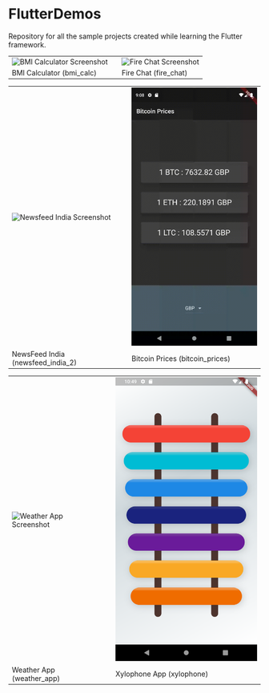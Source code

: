 # FlutterDemos
Repository for all the sample projects created while learning the Flutter framework.
<div>
<table>
<tr> 
	<td> <img src="https://raw.githubusercontent.com/shahrohan05/FlutterDemos/master/bmi_calc/lib/images/final_state.gif" width="300" title="BMI Calculator Screenshot"> </td>
	<td style="margin-right:15px;"> </td>
	<td> <img src="https://raw.githubusercontent.com/shahrohan05/FlutterDemos/master/fire_chat/images/state.gif" width="300" title="Fire Chat Screenshot"> </td>
</tr>
<tr>
	<td> BMI Calculator (bmi_calc) </td>
	<td style="margin-right:15px;border: none !important;"> </td>
	<td> Fire Chat (fire_chat) </td>
</tr>

<tr style="margin-bottom: 30px; "> </tr>
</table>

<table>
<tr> 
	<td> <img src="https://raw.githubusercontent.com/shahrohan05/FlutterDemos/master/newsfeed_india_2/images/state.gif" width="300" title="Newsfeed India Screenshot"> </td>
	<td style="margin-right:15px;"> </td>
	<td> <img src="https://raw.githubusercontent.com/shahrohan05/FlutterDemos/master/bitcoin_prices/images/final_state.gif" width="300" title="Bitcoin Prices Screenshot"> </td>
</tr>
<tr>
	<td> NewsFeed India (newsfeed_india_2) </td>
	<td style="margin-right:15px;border: none !important;"> </td>
	<td> Bitcoin Prices (bitcoin_prices) </td>
</tr>

<tr style="margin-bottom: 30px; "> </tr>
</table>


<table>
<tr> 
	<td> <img src="https://raw.githubusercontent.com/shahrohan05/FlutterDemos/master/weather_app/lib/images/state_final.gif" width="300" title="Weather App Screenshot">  </td>
	<td style="margin-right:15px;"> </td>
	<td> <img src="https://raw.githubusercontent.com/shahrohan05/FlutterDemos/master/xylophone/images/state_1.png" width="300" title="Xylophone Screenshot"> </td>
</tr>
<tr>
	<td> Weather App (weather_app) </td>
	<td style="margin-right:15px; border: none !important;"> </td>
	<td> Xylophone App (xylophone) </td>
</tr>
<tr style="margin-bottom: 20px"> </tr>
</table>
</div>
